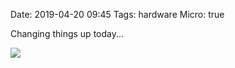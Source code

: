Date: 2019-04-20 09:45
Tags: hardware
Micro: true

Changing things up today...

![](https://www.baty.blog/_img/2019/2019-04-20-Ultimate-Hacking-keyboard.jpg)